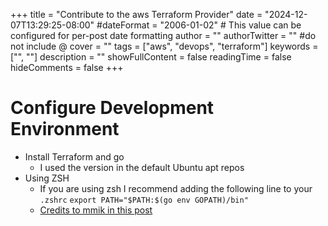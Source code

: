+++
title = "Contribute to the aws Terraform Provider"
date = "2024-12-07T13:29:25-08:00"
#dateFormat = "2006-01-02" # This value can be configured for per-post date formatting
author = ""
authorTwitter = "" #do not include @
cover = ""
tags = ["aws", "devops", "terraform"]
keywords = ["", ""]
description = ""
showFullContent = false
readingTime = false
hideComments = false
+++

# Configure Development Environment
- Install Terraform and go
    - I used the version in the default Ubuntu apt repos
- Using ZSH
    - If you are using zsh I recommend adding the following line to your `.zshrc`
    ```export PATH="$PATH:$(go env GOPATH)/bin"```
    - [Credits to mmik in this post](https://stackoverflow.com/questions/42614380/go-install-not-working-with-zsh)
